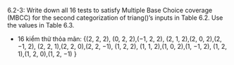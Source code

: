 6.2-3: Write down all 16 tests to satisfy Multiple Base Choice coverage (MBCC) for the second categorization of triang()’s inputs in Table 6.2. Use the values in Table 6.3.
- 16 kiểm thử thỏa mãn: {(2, 2, 2), (0, 2, 2),(−1, 2, 2), (2, 1, 2),(2, 0, 2),(2, −1, 2), (2, 2, 1),(2, 2, 0),(2, 2, −1), (1, 2, 2), (1, 1, 2),(1, 0, 2),(1, −1, 2), (1, 2, 1),(1, 2, 0),(1, 2, −1) }
